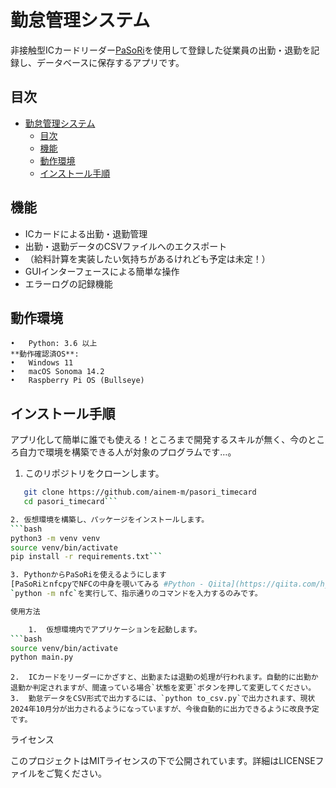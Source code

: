 # 勤怠管理システム
非接触型ICカードリーダー[PaSoRi](https://www.sony.co.jp/Products/felica/business/products/reader/comparison.html)を使用して登録した従業員の出勤・退勤を記録し、データベースに保存するアプリです。



## 目次

- [勤怠管理システム](#勤怠管理システム)
  - [目次](#目次)
  - [機能](#機能)
  - [動作環境](#動作環境)
  - [インストール手順](#インストール手順)

## 機能

- ICカードによる出勤・退勤管理
- 出勤・退勤データのCSVファイルへのエクスポート
- （給料計算を実装したい気持ちがあるけれども予定は未定！）
- GUIインターフェースによる簡単な操作
- エラーログの記録機能

## 動作環境

	•	Python: 3.6 以上
	**動作確認済OS**:
	•	Windows 11
	•	macOS Sonoma 14.2
	•	Raspberry Pi OS (Bullseye)

## インストール手順
アプリ化して簡単に誰でも使える！ところまで開発するスキルが無く、今のところ自力で環境を構築できる人が対象のプログラムです…。
1. このリポジトリをクローンします。

```bash
   git clone https://github.com/ainem-m/pasori_timecard
   cd pasori_timecard```

2. 仮想環境を構築し、パッケージをインストールします。
```bash
python3 -m venv venv
source venv/bin/activate
pip install -r requirements.txt```

3. PythonからPaSoRiを使えるようにします
[PaSoRiとnfcpyでNFCの中身を覗いてみる #Python - Qiita](https://qiita.com/h_tyokinuhata/items/2733d3c5bc126d5d4445)を参考に、`nfcpy`からPaSoRiを認識させます。
`python -m nfc`を実行して、指示通りのコマンドを入力するのみです。

使用方法

	1.	仮想環境内でアプリケーションを起動します。
```bash
source venv/bin/activate
python main.py
```

	2.	ICカードをリーダーにかざすと、出勤または退勤の処理が行われます。自動的に出勤か退勤か判定されますが、間違っている場合`状態を変更`ボタンを押して変更してください。
	3.	勤怠データをCSV形式で出力するには、`python to_csv.py`で出力されます、現状2024年10月分が出力されるようになっていますが、今後自動的に出力できるように改良予定です。


ライセンス

このプロジェクトはMITライセンスの下で公開されています。詳細はLICENSEファイルをご覧ください。
